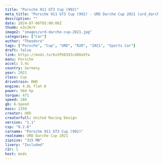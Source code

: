 ```yaml
---
title: "Porsche 911 GT3 Cup (992)"
meta_title: "Porsche 911 GT3 Cup (992) - URD Darche Cup 2021 (urd_darche_cup_2021) by URD"
description: ""
date: 2024-07-06T05:00:00Z
thumb: e3xJkrV
image2: "images/urd-darche-cup-2021.jpg"
categories: ["Car"]
author: "Theodora"
tags: ["Porsche", "Cup", "URD", "R2R", "2021", "Sports Car"]
draft: false
link: https://mods.to/Kx5P68393cd08a9fa
manu: Porsche
accel: 3.4s
country: Germany
year: 2021
class: Cup
drivetrain: RWD
engine: 4.0L flat-6
power: 504 hp
torque: 471 
speed: 288
gb: 6-Speed
mass: 1350
creator: URD
creatorfull: United Racing Design
version: "1.1"
csp: "0.2.6"
carname: "Porsche 911 GT3 Cup (992)"
realname: URD Darche Cup 2021
zipsize: "315 MB"
livery: "Included"
r2r: 1
host: mods
---
```

